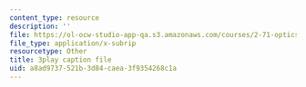 ```yaml
---
content_type: resource
description: ''
file: https://ol-ocw-studio-app-qa.s3.amazonaws.com/courses/2-71-optics-spring-2009/a8ad9737521b3d84caea3f9354268c1a_ML5yVI18uaI.srt
file_type: application/x-subrip
resourcetype: Other
title: 3play caption file
uid: a8ad9737-521b-3d84-caea-3f9354268c1a
---
```

